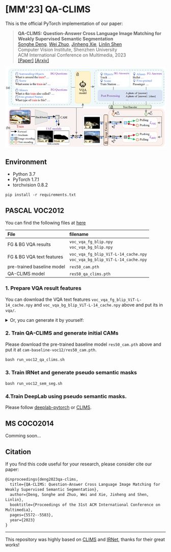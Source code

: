 # [MM'23] QA-CLIMS

This is the official PyTorch implementation of our paper:

> **QA-CLIMS: Question-Answer Cross Language Image Matching for Weakly Supervised Semantic Segmentation** <br>
> [Songhe Deng](https://github.com/Tiiiktak), [Wei Zhuo](), [Jinheng Xie](https://github.com/Sierkinhane), [Linlin Shen](https://scholar.google.com/citations?user=AZ_y9HgAAAAJ) <br>
> Computer Vision Institute, Shenzhen University<br>
> ACM International Conference on Multimedia, 2023 <br>
> [[Paper]](https://dl.acm.org/doi/10.1145/3581783.3612148) [[Arxiv]](https://arxiv.org/abs/2401.09883)

<img src="source/method_fig.png" width="800"/>

## Environment

- Python 3.7
- PyTorch 1.7.1
- torchvision 0.8.2

```shell
pip install -r requirements.txt
```

## PASCAL VOC2012

You can find the following files at [here]()

| File                       | filename                                                                       |
|:---------------------------|:-------------------------------------------------------------------------------|
| FG & BG VQA results        | `voc_vqa_fg_blip.npy` <br> `voc_vqa_bg_blip.npy`                               | 
| FG & BG VQA text features  | `voc_vqa_fg_blip_ViT-L-14_cache.npy` <br> `voc_vqa_bg_blip_ViT-L-14_cache.npy` |
| pre-trained baseline model | `res50_cam.pth`                                                                |
| QA-CLIMS model             | `res50_qa_clims.pth`                                                           |


### 1. Prepare VQA result features

You can download the VQA text features `voc_vqa_fg_blip_ViT-L-14_cache.npy` and `voc_vqa_bg_blip_ViT-L-14_cache.npy` above 
and put its in `vqa/`.

<details>
<summary>Or, you can generate it by yourself:</summary>

To generate VQA results, please follow [third_party/README](third_party/README.md#BLIP).

After that, run following command to generate VQA text features:

```shell
python tools/gen_text_feats_cache.py voc \
    --vqa_fg_file vqa/voc_vqa_fg_blip.npy \
    --vqa_fg_cache_file vqa/voc_vqa_fg_blip_ViT-L-14_cache.npy \
    --vqa_bg_file vqa/voc_vqa_bg_blip.npy \
    --vqa_bg_cache_file vqa/voc_vqa_bg_blip_ViT-L-14_cache.npy \
    --clip ViT-L/14
```

</details>


### 2. Train QA-CLIMS and generate initial CAMs

Please download the pre-trained baseline model `res50_cam.pth` above and put it at `cam-baseline-voc12/res50_cam.pth`.

```shell
bash run_voc12_qa_clims.sh
```

### 3. Train IRNet and generate pseudo semantic masks

```shell
bash run_voc12_sem_seg.sh
```

### 4.Train DeepLab using pseudo semantic masks. 

Please follow [deeplab-pytorch](https://github.com/kazuto1011/deeplab-pytorch) or [CLIMS](https://github.com/CVI-SZU/CLIMS/tree/master/segmentation/deeplabv2).

## MS COCO2014

Comming soon...


## Citation

If you find this code useful for your research, please consider cite our paper:

```
@inproceedings{deng2023qa-clims,
  title={QA-CLIMS: Question-Answer Cross Language Image Matching for Weakly Supervised Semantic Segmentation},
  author={Deng, Songhe and Zhuo, Wei and Xie, Jinheng and Shen, Linlin},
  booktitle={Proceedings of the 31st ACM International Conference on Multimedia},
  pages={5572--5583},
  year={2023}
}
```


---

This repository was highly based on [CLIMS](https://github.com/CVI-SZU/CLIMS) and [IRNet](https://github.com/jiwoon-ahn/irn), thanks for their great works!